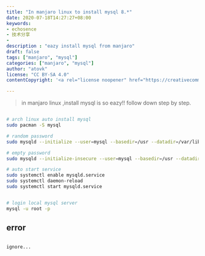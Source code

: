 ```yaml
---
title: "In manjaro linux to install mysql 8.*"
date: 2020-07-18T14:27:27+08:00
keywords:
- echosence
- 技术分享
- 
description : "eazy install mysql from manjaro"
draft: false
tags: ["manjaro", "mysql"]
categories: ["manjaro", "mysql"]
author: "atovk"
license: "CC BY-SA 4.0"
contentCopyright: '<a rel="license noopener" href="https://creativecommons.org/licenses/by-sa/4.0" target="_blank">CC BY-SA 4.0</a>'

---
```


> in manjaro linux ,install mysql is so eazy!! follow down step by step.

```sh

# arch linux auto install mysql
sudo pacman -S mysql

# random password
sudo mysqld --initialize --user=mysql --basedir=/usr --datadir=/var/lib/mysql

# empty password
sudo mysqld --initialize-insecure --user=mysql --basedir=/usr --datadir=/var/lib/mysql

# auto start service
sudo systemctl enable mysqld.service
sudo systemctl daemon-reload
sudo systemctl start mysqld.service


# login local mysql server
mysql -u root -p

```

## error 

```sh

ignore...

```
